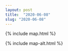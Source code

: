 ```yaml
---
layout: post
title:  "2020-06-08"
slug: "2020-06-08"
---
```

{% include map.html %}

{% include map-alt.html %}
